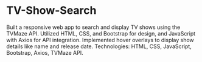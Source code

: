 # TV-Show-Search
Built a responsive web app to search and display TV shows using the TVMaze API.
Utilized HTML, CSS, and Bootstrap for design, and JavaScript with Axios for API integration.
Implemented hover overlays to display show details like name and release date.
Technologies: HTML, CSS, JavaScript, Bootstrap, Axios, TVMaze API.
